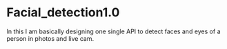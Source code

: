 # Facial_detection1.0
In this I am basically designing one single API to detect faces and eyes of a person in photos and live cam.

